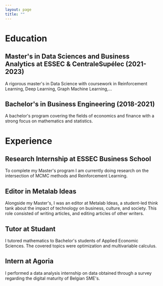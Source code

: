 ```yaml
---
layout: page
title: ""
---
```


# Education

## Master's in Data Sciences and Business Analytics at ESSEC & CentraleSupélec (2021-2023)

A rigorous master's in Data Science with coursework in Reinforcement Learning, Deep Learning, Graph Machine Learning,...

## Bachelor's in Business Engineering (2018-2021)

A bachelor's program covering the fields of economics and finance with a strong focus on mathematics and statistics. 

# Experience

<div class="experience-cards">

  <div class="experience-card">
    <h2>Research Internship at ESSEC Business School</h2>
    <p>To complete my Master's program I am currently doing research on the intersection of MCMC methods and Reinforcement Learning.</p>
  </div>

  <div class="experience-card">
    <h2>Editor in Metalab Ideas</h2>
    <p>Alongside my Master's, I was an editor at Metalab Ideas, a student-led think tank about the impact of technology on business, culture, and society. This role consisted of writing articles, and editing articles of other writers.</p>
  </div>

  <div class="experience-card">
    <h2>Tutor at Studant</h2>
    <p>I tutored mathematics to Bachelor's students of Applied Economic Sciences. The covered topics were optimization and multivariable calculus.</p>
  </div>

  <div class="experience-card">
    <h2>Intern at Agoria</h2>
    <p>I performed a data analysis internship on data obtained through a survey regarding the digital maturity of Belgian SME's.</p>
  </div>

</div>

